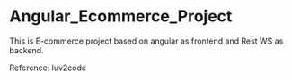 # Angular_Ecommerce_Project
This is E-commerce project based on angular as frontend and Rest WS as backend.


Reference: luv2code
